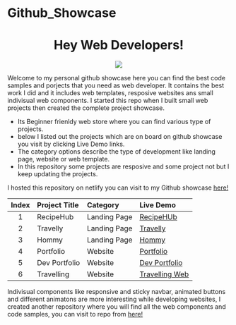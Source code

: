# Github_Showcase

 <h1 align="center"> Hey Web Developers!  </h3>
<p align="center">
<img src="https://user-images.githubusercontent.com/59861179/176093695-9420958e-ffaa-4d31-8bff-7b529ddf6217.png">

</p>
Welcome to my personal github showcase here you can find the best code samples and porjects that you need as web developer. It contains the best work I did and it includes web templates, resposive websites ans small indivisual web components. I started this repo when I built small web projects then created the complete project showcase.

- Its Beginner frienldy web store where you can find various type of projects.
- below I listed out the projects which are on board on github showcase you visit by clicking Live Demo links.
- The category options describe the type of development like landing page, website or web template.
- In this repository some projects are resposive and some project not but I keep updating the projects.


I hosted this repository on netlify you can visit to my Github showcase [here!](https://ganesh-githubshowcase.netlify.app/)


|Index|Project Title| Category|Live Demo |
|:--:   | :---     |:-- | :-- |
|1|RecipeHub| Landing Page |[RecipeHUb](https://recipewebo.netlify.app/)|
|2|Travelly| Landing Page |[Travelly](https://travellee.netlify.app/)|
|3|Hommy| Landing Page |[Hommy](https://homyy.netlify.app/)|
|4|Portfolio| Website |[Portfolio](https://hardikjain.netlify.app/)|
|5|Dev Portfolio| Website |[Dev Portfolio](https://personal-portfoliosite.netlify.app//)|
|6|Travelling | Website |[Travelling Web](https://travell-web.netlify.app/)|


Indivisual components like responsive and sticky navbar, animated buttons and different animatons are more interesting while developing websites, I created another repository where you will find all the web components and code samples, you can visit to repo from [here!](https://github.com/ganeshpatil386386/Web_Development)

